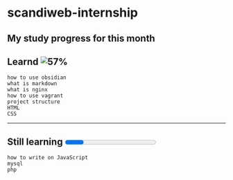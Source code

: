 
# scandiweb-internship
My study progress for this month
---

## Learnd ![57%](https://progress-bar.xyz/57)
```learnd
how to use obsidian
what is markdown
what is nginx
how to use vagrant
project structure
HTML
CSS
```
---

## Still learning <progress>
```still learning
how to write on JavaScript
mysql
php
```
